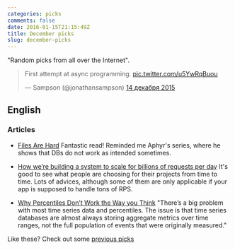 ```yaml
---
categories: picks
comments: false
date: 2016-01-15T21:15:49Z
title: December picks
slug: december-picks
---
```


"Random picks from all over the Internet".

<!--more-->

<blockquote class="twitter-tweet" lang="ru"><p lang="en" dir="ltr">First attempt at async programming. <a href="https://t.co/u5YwRqBuou">pic.twitter.com/u5YwRqBuou</a></p>&mdash; Sampson (@jonathansampson) <a href="https://twitter.com/jonathansampson/status/676487374495342592">14 декабря 2015</a></blockquote>
<script async src="//platform.twitter.com/widgets.js" charset="utf-8"></script>

## English

### Articles

* [Files Are Hard](http://danluu.com/file-consistency/)
  Fantastic read! Reminded me Aphyr's series, where he shows that DBs do not
  work as intended sometimes.

* [How we’re building a system to scale for billions of requests per day](http://engineering.snapdeal.com/how-were-building-a-system-to-scale-for-billions-of-requests-per-day-201512/)
  It's good to see what people are choosing for their projects from time to
  time. Lots of advices, although some of them are only applicable if your app
  is supposed to handle tons of RPS.

* [Why Percentiles Don’t Work the Way you Think](https://www.vividcortex.com/blog/why-percentiles-dont-work-the-way-you-think)
  "There’s a big problem with most time series data and percentiles. The issue
  is that time series databases are almost always storing aggregate metrics
  over time ranges, not the full population of events that were originally
  measured."

Like these? Check out some [previous picks](http://homeonrails.com/blog/categories/picks/)

